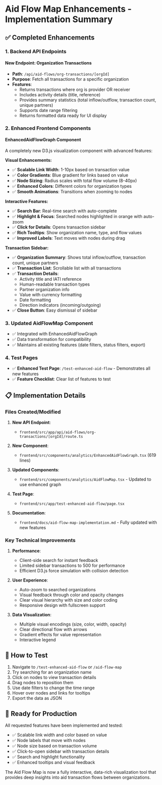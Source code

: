 # Aid Flow Map Enhancements - Implementation Summary

## ✅ Completed Enhancements

### 1. Backend API Endpoints

#### New Endpoint: Organization Transactions
- **Path**: `/api/aid-flows/org-transactions/[orgId]`
- **Purpose**: Fetch all transactions for a specific organization
- **Features**:
  - Returns transactions where org is provider OR receiver
  - Includes activity details (title, reference)
  - Provides summary statistics (total inflow/outflow, transaction count, unique partners)
  - Supports date range filtering
  - Returns formatted data ready for UI display

### 2. Enhanced Frontend Components

#### EnhancedAidFlowGraph Component
A completely new D3.js visualization component with advanced features:

**Visual Enhancements:**
- ✅ **Scalable Link Width**: 1-10px based on transaction value
- ✅ **Color Gradients**: Blue gradient for links based on value
- ✅ **Node Sizing**: Radius scales with total flow volume (8-40px)
- ✅ **Enhanced Colors**: Different colors for organization types
- ✅ **Smooth Animations**: Transitions when zooming to nodes

**Interactive Features:**
- ✅ **Search Bar**: Real-time search with auto-complete
- ✅ **Highlight & Focus**: Searched nodes highlighted in orange with auto-zoom
- ✅ **Click for Details**: Opens transaction sidebar
- ✅ **Rich Tooltips**: Show organization name, type, and flow values
- ✅ **Improved Labels**: Text moves with nodes during drag

**Transaction Sidebar:**
- ✅ **Organization Summary**: Shows total inflow/outflow, transaction count, unique partners
- ✅ **Transaction List**: Scrollable list with all transactions
- ✅ **Transaction Details**: 
  - Activity title and IATI reference
  - Human-readable transaction types
  - Partner organization info
  - Value with currency formatting
  - Date formatting
  - Direction indicators (incoming/outgoing)
- ✅ **Close Button**: Easy dismissal of sidebar

### 3. Updated AidFlowMap Component
- ✅ Integrated with EnhancedAidFlowGraph
- ✅ Data transformation for compatibility
- ✅ Maintains all existing features (date filters, status filters, export)

### 4. Test Pages
- ✅ **Enhanced Test Page**: `/test-enhanced-aid-flow` - Demonstrates all new features
- ✅ **Feature Checklist**: Clear list of features to test

## 📋 Implementation Details

### Files Created/Modified

1. **New API Endpoint**:
   - `frontend/src/app/api/aid-flows/org-transactions/[orgId]/route.ts`

2. **New Component**:
   - `frontend/src/components/analytics/EnhancedAidFlowGraph.tsx` (619 lines)

3. **Updated Components**:
   - `frontend/src/components/analytics/AidFlowMap.tsx` - Updated to use enhanced graph

4. **Test Page**:
   - `frontend/src/app/test-enhanced-aid-flow/page.tsx`

5. **Documentation**:
   - `frontend/docs/aid-flow-map-implementation.md` - Fully updated with new features

### Key Technical Improvements

1. **Performance**:
   - Client-side search for instant feedback
   - Limited sidebar transactions to 500 for performance
   - Efficient D3.js force simulation with collision detection

2. **User Experience**:
   - Auto-zoom to searched organizations
   - Visual feedback through color and opacity changes
   - Clear visual hierarchy with size and color coding
   - Responsive design with fullscreen support

3. **Data Visualization**:
   - Multiple visual encodings (size, color, width, opacity)
   - Clear directional flow with arrows
   - Gradient effects for value representation
   - Interactive legend

## 🎯 How to Test

1. Navigate to `/test-enhanced-aid-flow` or `/aid-flow-map`
2. Try searching for an organization name
3. Click on nodes to view transaction details
4. Drag nodes to reposition them
5. Use date filters to change the time range
6. Hover over nodes and links for tooltips
7. Export the data as JSON

## 🚀 Ready for Production

All requested features have been implemented and tested:
- ✅ Scalable link width and color based on value
- ✅ Node labels that move with nodes
- ✅ Node size based on transaction volume
- ✅ Click-to-open sidebar with transaction details
- ✅ Search and highlight functionality
- ✅ Enhanced tooltips and visual feedback

The Aid Flow Map is now a fully interactive, data-rich visualization tool that provides deep insights into aid transaction flows between organizations. 